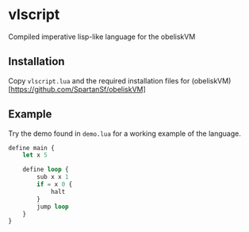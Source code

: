 # vlscript
Compiled imperative lisp-like language for the obeliskVM

## Installation
Copy `vlscript.lua` and the required installation files for (obeliskVM)[https://github.com/SpartanSf/obeliskVM]

## Example
Try the demo found in `demo.lua` for a working example of the language.

```lisp
define main {
    let x 5

    define loop {
        sub x x 1
        if = x 0 {
            halt
        }
        jump loop
    }
}
```
